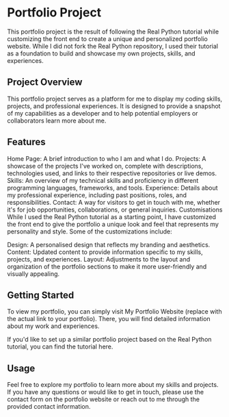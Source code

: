 # Portfolio Project 
This portfolio project is the result of following the Real Python tutorial while customizing the front end to create a unique and personalized portfolio website. While I did not fork the Real Python repository, I used their tutorial as a foundation to build and showcase my own projects, skills, and experiences.

## Project Overview
This portfolio project serves as a platform for me to display my coding skills, projects, and professional experiences. It is designed to provide a snapshot of my capabilities as a developer and to help potential employers or collaborators learn more about me.

## Features
Home Page: A brief introduction to who I am and what I do.
Projects: A showcase of the projects I've worked on, complete with descriptions, technologies used, and links to their respective repositories or live demos.
Skills: An overview of my technical skills and proficiency in different programming languages, frameworks, and tools.
Experience: Details about my professional experience, including past positions, roles, and responsibilities.
Contact: A way for visitors to get in touch with me, whether it's for job opportunities, collaborations, or general inquiries.
Customisations
While I used the Real Python tutorial as a starting point, I have customized the front end to give the portfolio a unique look and feel that represents my personality and style. Some of the customizations include:

Design: A personalised design that reflects my branding and aesthetics.
Content: Updated content to provide information specific to my skills, projects, and experiences.
Layout: Adjustments to the layout and organization of the portfolio sections to make it more user-friendly and visually appealing.

## Getting Started
To view my portfolio, you can simply visit My Portfolio Website (replace with the actual link to your portfolio). There, you will find detailed information about my work and experiences.

If you'd like to set up a similar portfolio project based on the Real Python tutorial, you can find the tutorial here.

## Usage
Feel free to explore my portfolio to learn more about my skills and projects. If you have any questions or would like to get in touch, please use the contact form on the portfolio website or reach out to me through the provided contact information.
